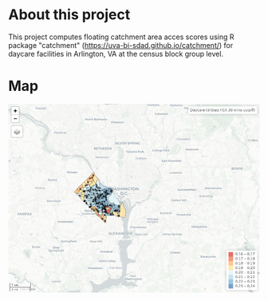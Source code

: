 # About this project 
This project computes floating catchment area acces scores using  R package "catchment" (https://uva-bi-sdad.github.io/catchment/) for daycare facilities in Arlington,  VA at the census block group level. 

# Map 
![alt text](https://github.com/hc2cc/daycare_fca_va/blob/main/va013_daycare_fca.png?raw=true)

